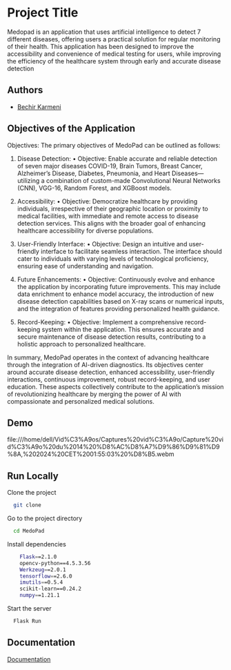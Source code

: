 
# Project Title

Medopad is an application that uses artificial intelligence to detect 7 different diseases,
offering users a practical solution for regular monitoring of their health. This application has been designed to improve the accessibility and convenience of medical testing
for users, while improving the efficiency of the healthcare system through early and
accurate disease detection



## Authors

- [Bechir Karmeni](https://github.com/Bechir-karmeni)


## Objectives of the Application

Objectives: The primary objectives of MedoPad can be outlined as follows:
1. Disease Detection:
• Objective: Enable accurate and reliable detection of seven major diseases
COVID-19, Brain Tumors, Breast Cancer, Alzheimer’s Disease, Diabetes,
Pneumonia, and Heart Diseases—utilizing a combination of custom-made
Convolutional Neural Networks (CNN), VGG-16, Random Forest, and XGBoost models.

2. Accessibility:
• Objective: Democratize healthcare by providing individuals, irrespective of
their geographic location or proximity to medical facilities, with immediate
and remote access to disease detection services. This aligns with the broader
goal of enhancing healthcare accessibility for diverse populations.

3. User-Friendly Interface:
• Objective: Design an intuitive and user-friendly interface to facilitate
seamless interaction. The interface should cater to individuals with varying levels of technological proficiency, ensuring ease of understanding and
navigation.

4. Future Enhancements:
• Objective: Continuously evolve and enhance the application by incorporating future improvements. This may include data enrichment to enhance
model accuracy, the introduction of new disease detection capabilities based
on X-ray scans or numerical inputs, and the integration of features providing
personalized health guidance.

5. Record-Keeping:
• Objective: Implement a comprehensive record-keeping system within the
application. This ensures accurate and secure maintenance of disease detection results, contributing to a holistic approach to personalized healthcare.

In summary, MedoPad operates in the context of advancing healthcare through
the integration of AI-driven diagnostics. Its objectives center around accurate
disease detection, enhanced accessibility, user-friendly interactions, continuous
improvement, robust record-keeping, and user education. These aspects collectively contribute to the application’s mission of revolutionizing healthcare by
merging the power of AI with compassionate and personalized medical solutions.

## Demo

file:///home/dell/Vid%C3%A9os/Captures%20vid%C3%A9o/Capture%20vid%C3%A9o%20du%2014%20%D8%AC%D8%A7%D9%86%D9%81%D9%8A,%202024%20CET%2001:55:03%20%D8%B5.webm



## Run Locally

Clone the project

```bash
  git clone 
```

Go to the project directory

```bash
  cd MedoPad
```

Install dependencies

```bash
    Flask==2.1.0
    opencv-python==4.5.3.56
    Werkzeug==2.0.1
    tensorflow==2.6.0
    imutils==0.5.4
    scikit-learn==0.24.2
    numpy==1.21.1

```

Start the server

```bash
  Flask Run
```


## Documentation

[Documentation](https://drive.google.com/file/d/1DDIGfAIsmGB5QjCwQzJXqGnMAt6hjjAC/view?usp=sharing)

